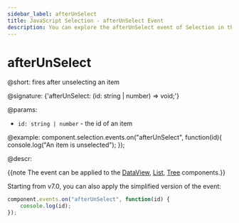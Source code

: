 ```yaml
---
sidebar_label: afterUnSelect
title: JavaScript Selection - afterUnSelect Event 
description: You can explore the afterUnSelect event of Selection in the documentation of the DHTMLX JavaScript UI library. Browse developer guides and API reference, try out code examples and live demos, and download a free 30-day evaluation version of DHTMLX Suite.
---
```


# afterUnSelect

@short: fires after unselecting an item

@signature: {'afterUnSelect: (id: string | number) => void;'}

@params:
- `id: string | number` - the id of an item

@example:
component.selection.events.on("afterUnSelect", function(id){
    console.log("An item is unselected");
});

@descr:

{{note The event can be applied to the [DataView](dataview/usage_selection.md), [List](list/usage_selection.md), [Tree](tree/usage_selection.md) components.}}

Starting from v7.0, you can also apply the simplified version of the event:

~~~js
component.events.on("afterUnSelect", function(id) {
    console.log(id);
});
~~~
